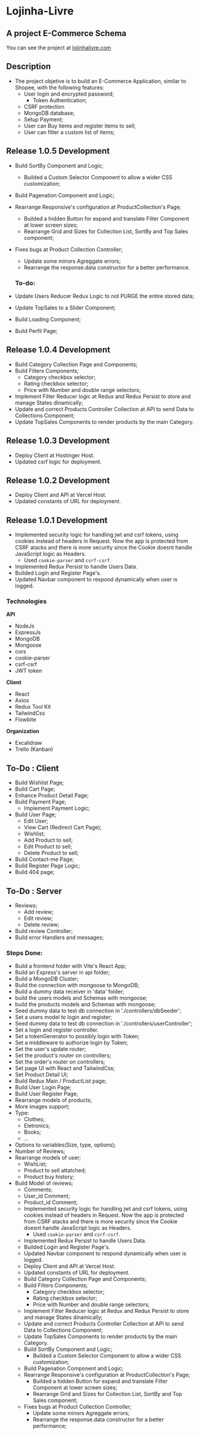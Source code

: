 # Lojinha-Livre
## A project E-Commerce Schema

You can see the project at 
[lojinhalivre.com ](https://lojinhalivre.com/)

## Description

- The project objetive is to build an E-Commerce Application, similar to Shopee, with the following features: 
  - User login and encrypted password; 
    - Token Authentication;
  - CSRF protection
  - MongoDB database;
  - Setup Payment;
  - User can Buy items and register items to sell;
  - User can filter a custom list of items; 


## Release 1.0.5 Development
- Build SortBy Component and Logic;
  - Builded a Custom Selector Component to allow a  wider CSS customization;
- Build Pagenation Component and Logic;
- Rearrange Responsive's configuration at ProductCollection's Page;
  - Builded a hidden Button for expand and translate Filter Component at lower screen sizes;
  - Rearrange Grid and Sizes for Collection List, SortBy and Top Sales component;
- Fixes bugs at Product Collection Controller;
  - Update some minors Agreggate errors;
  - Rearrange the response.data constructor for a better performance.
  

  ### To-do:

- Update Users Reducer Redux Logic to not PURGE the entire stored data;
- Update TopSales to a Slider Component;
- Build Loading Component;
- Build Perfil Page;


## Release 1.0.4 Development
  - Build Category Collection Page and Components;
  - Build Filters Components;
    - Category checkbox selector;
    - Rating checkbox selector;
    - Price with Number and double range selectors;
  - Implement Filter Reducer logic at Redux and Redux Persist to store and manage States dinamically;
  - Update and correct Products Controller Collection at API to send Data to Collections Component;
  - Update TopSales Components to render products by the main Category.

## Release 1.0.3 Development
  - Deploy Client at Hostinger Host.
  - Updated csrf logic for deployment.

## Release 1.0.2 Development
  - Deploy Client and API at Vercel Host.
  - Updated constants of URL for deployment.

## Release 1.0.1 Development

  - Implemented security logic for handling jwt and csrf tokens, using cookies instead of headers in Request. Now the app is protected from CSRF atacks and there is more security since the Cookie doesnt handle JavaScript logic as Headers. 
    - Used `cookie-parser` and `csrf-csrf`.
  - Implemented Redux Persist to handle Users Data.
  - Builded Login and Register Page's.
  - Updated Navbar component to respond dynamically when user is logged.  


### Technologies

**API**

  - NodeJs
  - ExpressJs
  - MongoDB
  - Mongoose
  - cors
  - cookie-parser
  - csrf-csrf
  - JWT token

**Client**

  - React
  - Axios
  - Redux Tool Kit
  - TailwindCss
  - Flowbite

**Organization**

  - Excalidraw
  - Trello (Kanban)


## To-Do : Client
  - Build Wishlist Page;
  - Build Cart Page;
  - Enhance Product Detail Page;
  - Build Payment Page;
    - Implement Payment Logic;
  - Build User Page;
    - Edit User;
    - View Cart (Redirect Cart Page);
    - Wishlist;
    - Add Product to sell;
    - Edit Product to sell;
    - Delete Product to sell;
  - Build Contact-me Page;
  - Build Register Page Logic;
  - Build 404 page;


## To-Do : Server 

  - Reviews;
    - Add review;
    - Edit review;
    - Delete review;
  - Build review Controller;
  - Build error Handlers and messages;


### Steps Done:

  - Build a frontend folder with Vite's React App;
  - Build an Express's server in api folder;
  - Build a MongoDB Cluster;
  - Build the connection with mongoose to MongoDB; 
  - Build a dummy data receiver in 'data' folder;
  - build the users models and Schemas with mongoose;
  - build the products models and Schemas with mongoose;
  - Seed dummy data to test db connection in './controllers/dbSeeder';
  - Set a users model to login and register;
  - Seed dummy data to test db connection in './controllers/userController';
  - Set a login and register controller.
  - Set a tokenGenerator to possibly login with Token;
  - Set a middleware to authorize login by Token;
  - Set the user's update router;
  - Set the product's router on controllers;
  - Set the order's router on controllers;
  - Set page UI with React and TailwindCss;
  - Set Product Detail UI;
  - Build Redux Main / ProductList page;
  - Build User Login Page;
  - Build User Register Page;
  - Rearrange models of products;
  - More images support;
  - Type:
    - Clothes;
    - Eletronics;
    - Books; 
    - ...
  - Options to variables(Size, type, options);
  - Number of Reviews;
- Rearrange models of user; 
  - WishList;
  - Product to sell attatched;
  - Product buy history;
- Build Model of reviews;
  - Comments;
  - User_id Comment; 
  - Product_id Comment;
  - Implemented security logic for handling jwt and csrf tokens, using cookies instead of headers in Request. Now the app is protected from CSRF atacks and there is more security since the Cookie doesnt handle JavaScript logic as Headers. 
    - Used `cookie-parser` and `csrf-csrf`.
  - Implemented Redux Persist to handle Users Data.
  - Builded Login and Register Page's.
  - Updated Navbar component to respond dynamically when user is logged.  
  - Deploy Client and API at Vercel Host.
  - Updated constants of URL for deployment.
  - Build Category Collection Page and Components;
  - Build Filters Components;
    - Category checkbox selector;
    - Rating checkbox selector;
    - Price with Number and double range selectors;
  - Implement Filter Reducer logic at Redux and Redux Persist to store and manage States dinamically;
  - Update and correct Products Controller Collection at API to send Data to Collections Component;
  - Update TopSales Components to render products by the main Category.
  - Build SortBy Component and Logic;
    - Builded a Custom Selector Component to allow a  wider CSS customization;
  - Build Pagenation Component and Logic;
  - Rearrange Responsive's configuration at ProductCollection's Page;
    - Builded a hidden Button for expand and translate Filter Component at lower screen sizes;
    - Rearrange Grid and Sizes for Collection List, SortBy and Top Sales component;
  - Fixes bugs at Product Collection Controller;
    - Update some minors Agreggate errors;
    - Rearrange the response.data constructor for a better performance;




